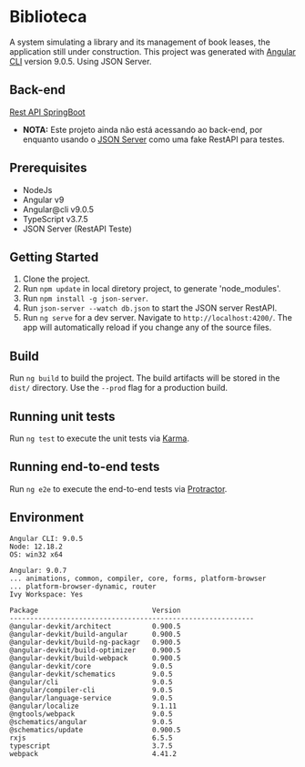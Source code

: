 # Biblioteca

A system simulating a library and its management of book leases, the application still under construction.
This project was generated with [Angular CLI](https://github.com/angular/angular-cli) version 9.0.5.
Using JSON Server.

## Back-end
[Rest API SpringBoot](https://github.com/gildo-farias/API-Rest_SpringBoot)
- **NOTA:** Este projeto ainda não está acessando ao back-end, por enquanto usando o [JSON Server](https://www.npmjs.com/package/json-server#getting-started) como uma fake RestAPI para testes.

## Prerequisites
- NodeJs
- Angular v9
- Angular@cli v9.0.5
- TypeScript v3.7.5
- JSON Server (RestAPI Teste)

## Getting Started
1. Clone the project.
2. Run `npm update` in local diretory project, to generate 'node_modules'.
3. Run `npm install -g json-server`.
4. Run `json-server --watch db.json` to start the JSON server RestAPI.
5. Run `ng serve` for a dev server. Navigate to `http://localhost:4200/`. The app will automatically reload if you change any of the source files.

## Build
Run `ng build` to build the project. The build artifacts will be stored in the `dist/` directory. Use the `--prod` flag for a production build.

## Running unit tests
Run `ng test` to execute the unit tests via [Karma](https://karma-runner.github.io).

## Running end-to-end tests
Run `ng e2e` to execute the end-to-end tests via [Protractor](http://www.protractortest.org/).

## Environment

    Angular CLI: 9.0.5
    Node: 12.18.2
    OS: win32 x64

    Angular: 9.0.7
    ... animations, common, compiler, core, forms, platform-browser
    ... platform-browser-dynamic, router
    Ivy Workspace: Yes

    Package                            Version
    ------------------------------------------------------------
    @angular-devkit/architect          0.900.5
    @angular-devkit/build-angular      0.900.5
    @angular-devkit/build-ng-packagr   0.900.5
    @angular-devkit/build-optimizer    0.900.5
    @angular-devkit/build-webpack      0.900.5
    @angular-devkit/core               9.0.5
    @angular-devkit/schematics         9.0.5
    @angular/cli                       9.0.5
    @angular/compiler-cli              9.0.5
    @angular/language-service          9.0.5
    @angular/localize                  9.1.11
    @ngtools/webpack                   9.0.5
    @schematics/angular                9.0.5
    @schematics/update                 0.900.5
    rxjs                               6.5.5
    typescript                         3.7.5
    webpack                            4.41.2
